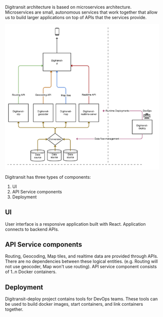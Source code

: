 Digitransit architecture is based on microservices architecture. Microservices are small, autonomous services that work together that allow us to build larger applications on top of APIs that the services provide.

![Architecture](images/architecture1.png)

Digitransit has three types of components:

1. UI
2. API Service components
3. Deployment

## UI

User interface is a responsive application built with React. Application connects to backend APIs.

## API Service components

Routing, Geocoding, Map tiles, and realtime data are provided through APIs. There are no dependencies between these logical entities. (e.g. Routing will not use geocoder, Map won't use routing). API service component consists of 1..n Docker containers.

## Deployment

Digitransit-deploy project contains tools for DevOps teams. These tools can be used to build docker images, start containers, and link containers together.

